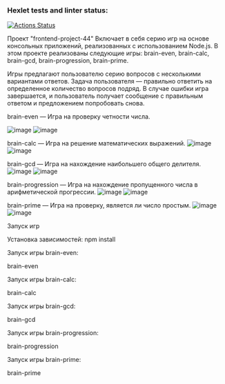 ### Hexlet tests and linter status:
[![Actions Status](https://github.com/zitraxblade/frontend-project-44/actions/workflows/hexlet-check.yml/badge.svg)](https://github.com/zitraxblade/frontend-project-44/actions)

Проект "frontend-project-44"
Включает в себя серию игр на основе консольных приложений, реализованных с использованием Node.js. В этом проекте реализованы следующие игры: brain-even, brain-calc, brain-gcd, brain-progression, brain-prime.

Игры предлагают пользователю серию вопросов с несколькими вариантами ответов. Задача пользователя — правильно ответить на определенное количество вопросов подряд. В случае ошибки игра завершается, и пользователь получает сообщение с правильным ответом и предложением попробовать снова.

brain-even — Игра на проверку четности числа.

![image](https://github.com/user-attachments/assets/f70aad28-f219-4d8a-af88-72e65b5c85a6)
![image](https://github.com/user-attachments/assets/b18384e0-6d78-4dfa-8aad-2b16ff3fffec)



brain-calc — Игра на решение математических выражений. 
![image](https://github.com/user-attachments/assets/247c84ae-ee02-4b4f-8f52-0f962c1e6f6d)
![image](https://github.com/user-attachments/assets/f02bdaae-e5b8-473c-b3c8-b78934e72b16)


brain-gcd — Игра на нахождение наибольшего общего делителя.
![image](https://github.com/user-attachments/assets/df04b672-28f9-4154-b419-6f3c180ebae8)
![image](https://github.com/user-attachments/assets/fbd08251-56df-4110-8141-6db2494a2bd4)



brain-progression — Игра на нахождение пропущенного числа в арифметической прогрессии. 
![image](https://github.com/user-attachments/assets/5c57f478-172b-4b25-9cc6-6b6ddd38ef27)
![image](https://github.com/user-attachments/assets/f00939ae-0f79-4daa-916e-fb46062df26b)



brain-prime — Игра на проверку, является ли число простым. 
![image](https://github.com/user-attachments/assets/18ed0711-a471-411a-9122-32b818721a97)
![image](https://github.com/user-attachments/assets/4bb47cde-c9cc-4c14-bbe5-2112744b62e0)



Запуск игр

Установка зависимостей: npm install

Запуск игры brain-even:

brain-even


Запуск игры brain-calc:

brain-calc

Запуск игры brain-gcd:

brain-gcd

Запуск игры brain-progression:

brain-progression

Запуск игры brain-prime:

brain-prime

